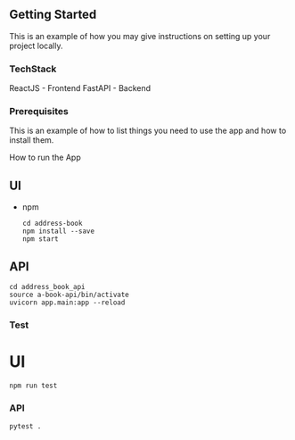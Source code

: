 ## Getting Started

This is an example of how you may give instructions on setting up your project locally.

### TechStack

ReactJS - Frontend
FastAPI - Backend

### Prerequisites

This is an example of how to list things you need to use the app and how to install them.

How to run the App

## UI

- npm
  ```
  cd address-book
  npm install --save
  npm start
  ```

## API

```
cd address_book_api
source a-book-api/bin/activate
uvicorn app.main:app --reload
```

### Test

# UI

```
npm run test
```

### API

```
pytest .
```
